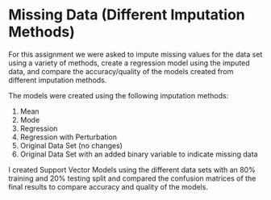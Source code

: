 # Missing Data (Different Imputation Methods)

For this assignment we were asked to impute missing values for the data set using a variety of methods, create a regression model using the imputed data, and compare the accuracy/quality of the models created from different imputation methods.

The models were created using the following imputation methods:
1) Mean
2) Mode
3) Regression
4) Regression with Perturbation 
5) Original Data Set (no changes)
6) Original Data Set with an added binary variable to indicate missing data

I created Support Vector Models using the different data sets with an 80% training and 20% testing split and compared the confusion matrices of the final results to compare accuracy and quality of the models. 
